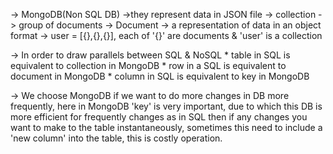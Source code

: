 -> MongoDB(Non SQL DB) ->they represent data in JSON file
-> collection -> group of documents
-> Document -> a representation of data in an object format
-> user = [{},{},{}], each of '{}' are documents & 'user' is a collection

-> In order to draw parallels between SQL & NoSQL
    * table in SQL is equivalent to collection in MongoDB
    * row in a SQL is equivalent to document in MongoDB
    * column in SQL is equivalent to key in MongoDB

-> We choose MongoDB if we want to do more changes in DB more frequently, here in MongoDB 'key' is very important, due to which this DB is more efficient for frequently changes as in SQL then if any changes you want to make to the table instantaneously, sometimes this need to include a 'new column' into the table, this is costly operation. 
